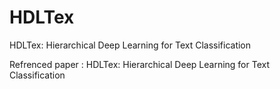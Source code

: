 # HDLTex
HDLTex: Hierarchical Deep Learning for Text Classification


Refrenced paper : HDLTex: Hierarchical Deep Learning for Text Classification


